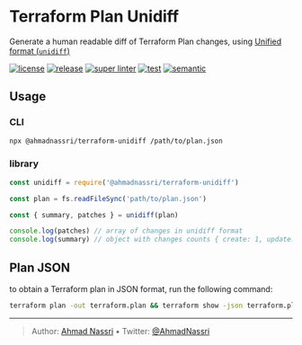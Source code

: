 # Terraform Plan Unidiff

Generate a human readable diff of Terraform Plan changes, using [Unified format (`unidiff`)](https://en.wikipedia.org/wiki/Diff#Unified_format)

[![license][license-img]][license-url]
[![release][release-img]][release-url]
[![super linter][super-linter-img]][super-linter-url]
[![test][test-img]][test-url]
[![semantic][semantic-img]][semantic-url]

## Usage

### CLI

``` bash
npx @ahmadnassri/terraform-unidiff /path/to/plan.json
```

### library

``` js
const unidiff = require('@ahmadnassri/terraform-unidiff')

const plan = fs.readFileSync('path/to/plan.json')

const { summary, patches } = unidiff(plan) 

console.log(patches) // array of changes in unidiff format
console.log(summary) // object with changes counts { create: 1, update: 3, delete: 0 }
```

## Plan JSON

to obtain a Terraform plan in JSON format, run the following command:

``` bash
terraform plan -out terraform.plan && terraform show -json terraform.plan > terraform.json
```

----
> Author: [Ahmad Nassri](https://www.ahmadnassri.com/) &bull;
> Twitter: [@AhmadNassri](https://twitter.com/AhmadNassri)

[license-url]: LICENSE
[license-img]: https://badgen.net/github/license/ahmadnassri/terraform-unidiff

[release-url]: https://github.com/ahmadnassri/terraform-unidiff/releases
[release-img]: https://badgen.net/github/release/ahmadnassri/terraform-unidiff

[super-linter-url]: https://github.com/ahmadnassri/terraform-unidiff/actions?query=workflow%3Asuper-linter
[super-linter-img]: https://github.com/ahmadnassri/terraform-unidiff/workflows/super-linter/badge.svg

[test-url]: https://github.com/ahmadnassri/terraform-unidiff/actions?query=workflow%3Atest
[test-img]: https://github.com/ahmadnassri/terraform-unidiff/workflows/test/badge.svg

[semantic-url]: https://github.com/ahmadnassri/terraform-unidiff/actions?query=workflow%3Arelease
[semantic-img]: https://badgen.net/badge/📦/semantically%20released/blue
